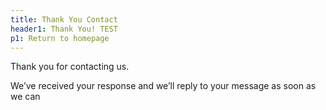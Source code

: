 ```yaml
---
title: Thank You Contact
header1: Thank You! TEST
p1: Return to homepage
---
```


Thank you for contacting us.

We’ve received your response and we’ll reply to your message as soon as we can
